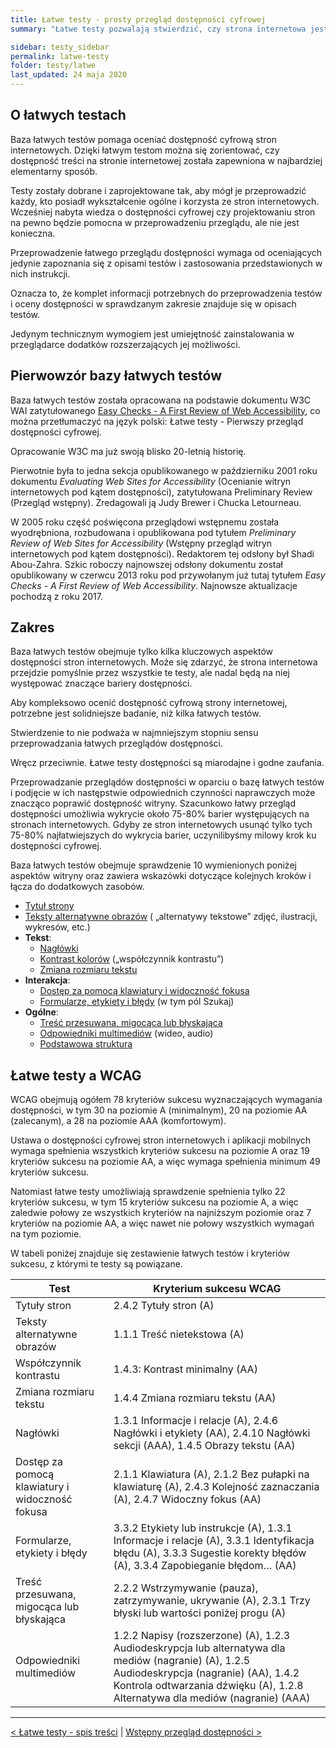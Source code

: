 ```yaml
---
title: Łatwe testy - prosty przegląd dostępności cyfrowej
summary: "Łatwe testy pozwalają stwierdzić, czy strona internetowa jest dostępna na podstawowym poziomie. Mogą wykryć nawet 75-80% barier dostepności występujących na stronie."

sidebar: testy_sidebar
permalink: latwe-testy
folder: testy/latwe
last_updated: 24 maja 2020
---
```


## O łatwych testach
Baza łatwych testów pomaga oceniać dostępność cyfrową stron internetowych. Dzięki łatwym testom można się zorientować, czy dostępność treści na stronie internetowej została zapewniona w najbardziej elementarny sposób.

Testy zostały dobrane i zaprojektowane tak, aby mógł je przeprowadzić każdy, kto posiadł wykształcenie ogólne i&nbsp;korzysta ze stron internetowych. Wcześniej nabyta wiedza o dostępności cyfrowej czy projektowaniu stron na pewno będzie pomocna w przeprowadzeniu przeglądu, ale nie jest konieczna.

Przeprowadzenie łatwego przeglądu dostępności wymaga od oceniających jedynie zapoznania się z opisami testów i zastosowania przedstawionych w nich instrukcji.

Oznacza to, że komplet informacji potrzebnych do przeprowadzenia testów i oceny dostępności w&nbsp;sprawdzanym zakresie znajduje się w opisach testów.

Jedynym technicznym wymogiem jest umiejętność zainstalowania w przeglądarce dodatków rozszerzających jej możliwości.


## Pierwowzór bazy łatwych testów
Baza łatwych testów została opracowana na podstawie dokumentu W3C WAI zatytułowanego [Easy Checks - A First Review of Web Accessibility](https://www.w3.org/WAI/test-evaluate/preliminary/), co można przetłumaczyć na język polski: Łatwe testy - Pierwszy przegląd dostępności cyfrowej.

Opracowanie W3C ma już swoją blisko 20-letnią historię.

Pierwotnie była to jedna sekcja opublikowanego w październiku 2001 roku dokumentu *Evaluating Web Sites for Accessibility* (Ocenianie witryn internetowych pod kątem dostępności), zatytułowana Preliminary Review (Przegląd wstępny). Zredagowali ją Judy Brewer i Chucka Letourneau.

W 2005 roku część poświęcona przeglądowi wstępnemu została wyodrębniona, rozbudowana i opublikowana pod tytułem *Preliminary Review of Web Sites for Accessibility* (Wstępny przegląd witryn internetowych pod kątem dostępności). Redaktorem tej odsłony był Shadi Abou-Zahra.
Szkic roboczy najnowszej odsłony dokumentu został opublikowany w czerwcu 2013 roku pod przywołanym już tutaj tytułem *Easy Checks - A First Review of Web Accessibility*. Najnowsze aktualizacje pochodzą z roku 2017.

## Zakres  
Baza łatwych testów obejmuje tylko kilka kluczowych aspektów dostępności stron internetowych. Może się zdarzyć, że strona internetowa przejdzie pomyślnie przez wszystkie te testy, ale nadal będą na niej występować znaczące bariery dostępności.

Aby kompleksowo ocenić dostępność cyfrową strony internetowej, potrzebne jest solidniejsze badanie, niż kilka łatwych testów.

Stwierdzenie to nie podważa w najmniejszym stopniu sensu przeprowadzania łatwych przeglądów dostępności.

Wręcz przeciwnie. Łatwe testy dostępności są miarodajne i godne zaufania.

Przeprowadzanie przeglądów dostępności w oparciu o bazę łatwych testów i podjęcie w ich następstwie odpowiednich czynności naprawczych może znacząco poprawić dostępność witryny. Szacunkowo łatwy przegląd dostępności umożliwia wykrycie około 75-80% barier występujących na stronach internetowych. Gdyby ze stron internetowych usunąć tylko tych 75-80% najłatwiejszych do wykrycia barier, uczynilibyśmy milowy krok ku dostępności cyfrowej.


Baza łatwych testów obejmuje sprawdzenie 10 wymienionych poniżej aspektów witryny oraz zawiera wskazówki dotyczące kolejnych kroków i łącza do dodatkowych zasobów.


- [Tytuł strony](01-P-tytul-strony)
- [Teksty alternatywne obrazów](02-P-odpowiedniki-tekstowe-obrazow) ( „alternatywy tekstowe” zdjęć, ilustracji, wykresów, etc.)
- **Tekst**:
  - [Nagłówki](03_P_naglowki)
  - [Kontrast kolorów](04_P_wspolczynnik_kontrastu) („współczynnik kontrastu”)
  - [Zmiana rozmiaru tekstu](05_P_zmiana-rozmiaru-tekstu)
- **Interakcja**:
  - [Dostęp za pomocą klawiatury i widoczność fokusa](06_P_klawiatura)
  - [Formularze, etykiety i błędy](07_P_formularze) (w tym pól Szukaj)
- **Ogólne**:
  - [Treść przesuwana, migocąca lub błyskająca](08_P_poruszanie-i-blyski)
  - [Odpowiedniki multimediów](09_P_multimedia.md) (wideo, audio)
  - [Podstawowa struktura](10_P_struktura)

## Łatwe testy a WCAG

WCAG obejmują ogółem 78 kryteriów sukcesu wyznaczających wymagania dostępności, w tym 30 na poziomie A (minimalnym), 20 na poziomie AA (zalecanym), a 28 na poziomie AAA (komfortowym).

Ustawa o dostępności cyfrowej stron internetowych i aplikacji mobilnych wymaga spełnienia wszystkich kryteriów sukcesu na poziomie A oraz 19 kryteriów sukcesu na poziomie AA, a więc wymaga spełnienia minimum 49 kryteriów sukcesu.

Natomiast łatwe testy umożliwiają sprawdzenie spełnienia tylko 22 kryteriów sukcesu, w tym 15 kryteriów sukcesu na poziomie A, a więc zaledwie połowy ze wszystkich kryteriów na najniższym poziomie oraz 7 kryteriów na poziomie AA, a więc nawet nie połowy wszystkich wymagań na tym poziomie.

W tabeli poniżej znajduje się zestawienie łatwych testów i kryteriów sukcesu, z  którymi te testy są powiązane.

| Test        | Kryterium sukcesu WCAG                   |
|-------------|------------------------------|
| Tytuły stron | 2.4.2 Tytuły stron (A) |
| Teksty alternatywne obrazów | 1.1.1 Treść nietekstowa (A) |
| Współczynnik kontrastu | 1.4.3: Kontrast minimalny (AA) |
| Zmiana rozmiaru tekstu | 1.4.4 Zmiana rozmiaru tekstu (AA) |
| Nagłówki | 1.3.1 Informacje i relacje (A), 2.4.6 Nagłówki i etykiety  (AA), 2.4.10 Nagłówki sekcji (AAA), 1.4.5 Obrazy tekstu (AA) |
| Dostęp za pomocą klawiatury i widoczność fokusa | 2.1.1 Klawiatura (A), 2.1.2 Bez pułapki na klawiaturę (A), 2.4.3 Kolejność zaznaczania (A), 2.4.7 Widoczny fokus (AA) |
| Formularze, etykiety i błędy | 3.3.2 Etykiety lub instrukcje (A), 1.3.1 Informacje i relacje (A), 3.3.1 Identyfikacja błędu (A), 3.3.3 Sugestie korekty błędów (A), 3.3.4 Zapobieganie błędom… (AA) |
| Treść przesuwana, migocąca lub błyskająca | 2.2.2 Wstrzymywanie (pauza), zatrzymywanie, ukrywanie (A), 2.3.1 Trzy błyski lub wartości poniżej progu (A) |
| Odpowiedniki multimediów | 1.2.2 Napisy (rozszerzone) (A), 1.2.3 Audiodeskrypcja lub alternatywa dla mediów (nagranie) (A), 1.2.5 Audiodeskrypcja (nagranie) (AA), 1.4.2 Kontrola odtwarzania dźwięku  (A), 1.2.8 Alternatywa dla mediów (nagranie) (AAA) |

--------------
[&lt; Łatwe testy - spis treści](00-P-spis-tresci) | [Wstępny przegląd dostępności >](00-P-wprowadzenie2)
